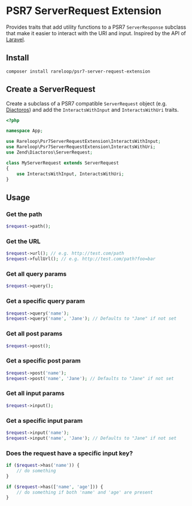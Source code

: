 # PSR7 ServerRequest Extension

Provides traits that add utility functions to a PSR7 `ServerResponse` subclass that make it easier to interact with the URI and input. Inspired by the API of [Laravel](https://laravel.com/docs/5.6/requests).

## Install

`composer install rareloop/psr7-server-request-extension`

## Create a ServerRequest

Create a subclass of a PSR7 compatible `ServerRequest` object (e.g. [Diactoros](https://github.com/zendframework/zend-diactoros)) and add the `InteractsWithInput` and `InteractsWithUri` traits.

```php
<?php

namespace App;

use Rareloop\Psr7ServerRequestExtension\InteractsWithInput;
use Rareloop\Psr7ServerRequestExtension\InteractsWithUri;
use Zend\Diactoros\ServerRequest;

class MyServerRequest extends ServerRequest
{
    use InteractsWithInput, InteractsWithUri;
}
```

## Usage

### Get the path

```php
$request->path();
```

### Get the URL

```php
$request->url(); // e.g. http://test.com/path
$request->fullUrl(); // e.g. http://test.com/path?foo=bar
```

### Get all query params

```php
$request->query();
```

### Get a specific query param

```php
$request->query('name');
$request->query('name', 'Jane'); // Defaults to "Jane" if not set
```

### Get all post params

```php
$request->post();
```

### Get a specific post param

```php
$request->post('name');
$request->post('name', 'Jane'); // Defaults to "Jane" if not set
```

### Get all input params

```php
$request->input();
```

### Get a specific input param

```php
$request->input('name');
$request->input('name', 'Jane'); // Defaults to "Jane" if not set
```

### Does the request have a specific input key?

```php
if ($request->has('name')) {
    // do something
}

if ($request->has(['name', 'age'])) {
    // do something if both 'name' and 'age' are present
}
```
